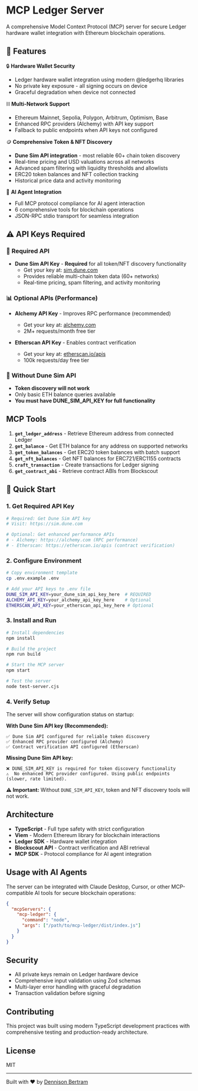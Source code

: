 # MCP Ledger Server

A comprehensive Model Context Protocol (MCP) server for secure Ledger hardware wallet integration with Ethereum blockchain operations.

## 🚀 Features

🔒 **Hardware Wallet Security**
- Ledger hardware wallet integration using modern @ledgerhq libraries
- No private key exposure - all signing occurs on device
- Graceful degradation when device not connected

⛓️ **Multi-Network Support**
- Ethereum Mainnet, Sepolia, Polygon, Arbitrum, Optimism, Base
- Enhanced RPC providers (Alchemy) with API key support
- Fallback to public endpoints when API keys not configured

🪙 **Comprehensive Token & NFT Discovery**
- **Dune Sim API integration** - most reliable 60+ chain token discovery
- Real-time pricing and USD valuations across all networks
- Advanced spam filtering with liquidity thresholds and allowlists
- ERC20 token balances and NFT collection tracking
- Historical price data and activity monitoring

🤖 **AI Agent Integration**
- Full MCP protocol compliance for AI agent interaction
- 6 comprehensive tools for blockchain operations
- JSON-RPC stdio transport for seamless integration

## ⚠️ API Keys Required

### 🔑 **Required API**
- **Dune Sim API Key** - **Required** for all token/NFT discovery functionality
  - Get your key at: [sim.dune.com](https://sim.dune.com)
  - Provides reliable multi-chain token data (60+ networks)
  - Real-time pricing, spam filtering, and activity monitoring

### 📊 **Optional APIs (Performance)**  
- **Alchemy API Key** - Improves RPC performance (recommended)
  - Get your key at: [alchemy.com](https://alchemy.com)
  - 2M+ requests/month free tier
  
- **Etherscan API Key** - Enables contract verification
  - Get your key at: [etherscan.io/apis](https://etherscan.io/apis)
  - 100k requests/day free tier

### 🚫 **Without Dune Sim API**
- **Token discovery will not work**
- Only basic ETH balance queries available
- **You must have DUNE_SIM_API_KEY for full functionality**

## MCP Tools

1. **`get_ledger_address`** - Retrieve Ethereum address from connected Ledger
2. **`get_balance`** - Get ETH balance for any address on supported networks  
3. **`get_token_balances`** - Get ERC20 token balances with batch support
4. **`get_nft_balances`** - Get NFT balances for ERC721/ERC1155 contracts
5. **`craft_transaction`** - Create transactions for Ledger signing
6. **`get_contract_abi`** - Retrieve contract ABIs from Blockscout

## 🚀 Quick Start

### 1. **Get Required API Key**

```bash
# Required: Get Dune Sim API key
# Visit: https://sim.dune.com

# Optional: Get enhanced performance APIs
# - Alchemy: https://alchemy.com (RPC performance)
# - Etherscan: https://etherscan.io/apis (contract verification)
```

### 2. **Configure Environment**

```bash
# Copy environment template
cp .env.example .env

# Add your API keys to .env file
DUNE_SIM_API_KEY=your_dune_sim_api_key_here  # REQUIRED
ALCHEMY_API_KEY=your_alchemy_api_key_here    # Optional
ETHERSCAN_API_KEY=your_etherscan_api_key_here # Optional
```

### 3. **Install and Run**

```bash
# Install dependencies
npm install

# Build the project  
npm run build

# Start the MCP server
npm start

# Test the server
node test-server.cjs
```

### 4. **Verify Setup**

The server will show configuration status on startup:

**With Dune Sim API key (Recommended):**
```
✅ Dune Sim API configured for reliable token discovery
✅ Enhanced RPC provider configured (Alchemy)
✅ Contract verification API configured (Etherscan)
```

**Missing Dune Sim API key:**
```
❌ DUNE_SIM_API_KEY is required for token discovery functionality
⚠️  No enhanced RPC provider configured. Using public endpoints (slower, rate limited).
```

**⚠️ Important:** Without `DUNE_SIM_API_KEY`, token and NFT discovery tools will not work.

## Architecture

- **TypeScript** - Full type safety with strict configuration
- **Viem** - Modern Ethereum library for blockchain interactions
- **Ledger SDK** - Hardware wallet integration
- **Blockscout API** - Contract verification and ABI retrieval
- **MCP SDK** - Protocol compliance for AI agent integration

## Usage with AI Agents

The server can be integrated with Claude Desktop, Cursor, or other MCP-compatible AI tools for secure blockchain operations:

```json
{
  "mcpServers": {
    "mcp-ledger": {
      "command": "node",
      "args": ["/path/to/mcp-ledger/dist/index.js"]
    }
  }
}
```

## Security

- All private keys remain on Ledger hardware device
- Comprehensive input validation using Zod schemas
- Multi-layer error handling with graceful degradation
- Transaction validation before signing

## Contributing

This project was built using modern TypeScript development practices with comprehensive testing and production-ready architecture.

## License

MIT

---

Built with ❤️ by [Dennison Bertram](https://github.com/crazyrabbitltc)